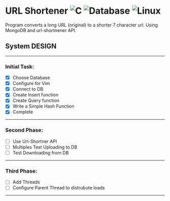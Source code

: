# URL Shortener ![C](https://img.shields.io/badge/-C-yellow) ![Database](https://img.shields.io/badge/-MongoDB-blue) ![Linux](https://img.shields.io/badge/Linux-Ubuntu-critical)

Program converts a long URL (original) to a shorter 7 character url. Using MongoDB and url-shortnener API.
## System DESIGN
----
### Initial Task:
- [x] Choose Database
- [x] Configure for Vim
- [x] Connect to DB
- [x] Create Insert function
- [x] Create Query function
- [x] Write a Simple Hash Function
- [x] Complete
----
### Second Phase:
- [ ] Use Url-Shortner API
- [ ] Multiples Test Uploading to DB 
- [ ] Test Downloading from DB
---
### Third Phase:
- [ ] Add Threads
- [ ] Configure Parent Thread to distrubute loads 
---
